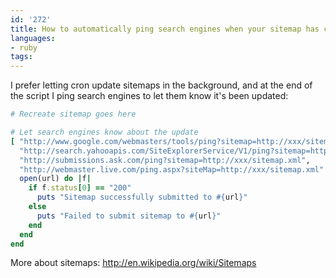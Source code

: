 ```yaml
---
id: '272'
title: How to automatically ping search engines when your sitemap has changed
languages:
- ruby
tags:
---
```

I prefer letting cron update sitemaps in the background, and at the end of the script I ping search engines to let them know it's been updated:


```ruby
# Recreate sitemap goes here

# Let search engines know about the update
[ "http://www.google.com/webmasters/tools/ping?sitemap=http://xxx/sitemap.xml",
  "http://search.yahooapis.com/SiteExplorerService/V1/ping?sitemap=http://xxx/sitemap.xml",
  "http://submissions.ask.com/ping?sitemap=http://xxx/sitemap.xml",
  "http://webmaster.live.com/ping.aspx?siteMap=http://xxx/sitemap.xml" ].each do |url|
  open(url) do |f|
    if f.status[0] == "200"
      puts "Sitemap successfully submitted to #{url}"      
    else
      puts "Failed to submit sitemap to #{url}"
    end
  end
end
```
    

More about sitemaps: http://en.wikipedia.org/wiki/Sitemaps

